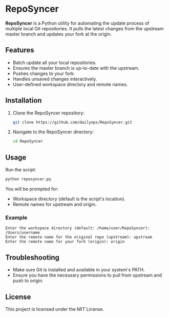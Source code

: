 # RepoSyncer

**RepoSyncer** is a Python utility for automating the update process of multiple local Git repositories. It pulls the latest changes from the upstream master branch and updates your fork at the origin.

## Features

- Batch update all your local repositories.
- Ensures the master branch is up-to-date with the upstream.
- Pushes changes to your fork.
- Handles unsaved changes interactively.
- User-defined workspace directory and remote names.

## Installation

1. Clone the RepoSyncer repository:
   ```bash
   git clone https://github.com/dailyops/RepoSyncer.git
   ```
2. Navigate to the RepoSyncer directory:
   ```bash
   cd RepoSyncer
   ```

## Usage

Run the script:
```bash
python reposyncer.py
```

You will be prompted for:
- Workspace directory (default is the script's location).
- Remote names for upstream and origin.

### Example

```
Enter the workspace directory (default: /home/user/RepoSyncer): /Users/username
Enter the remote name for the original repo (upstream): upstream
Enter the remote name for your fork (origin): origin
```

## Troubleshooting

- Make sure Git is installed and available in your system's PATH.
- Ensure you have the necessary permissions to pull from upstream and push to origin.

## License

This project is licensed under the MIT License.
